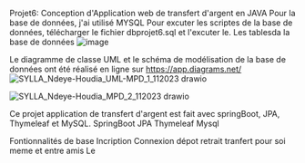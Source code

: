 Projet6: Conception d'Application web de transfert d'argent en JAVA
Pour la base de données, j'ai utilisé MYSQL
Pour excuter les scriptes de la base de données, télécharger le fichier dbprojet6.sql et l'excuter le.
Les tablesda la base de données 
![image](https://github.com/NdeyeHoudia/pay-may-buddy/assets/73912336/4ee65f9a-1322-45fb-9726-f01089da193a)

Le diagramme de classe UML et le schéma de modélisation de la base de données ont été réalisé en ligne sur https://app.diagrams.net/
![SYLLA_Ndeye-Houdia_UML-MPD_1_112023 drawio](https://github.com/NdeyeHoudia/pay-may-buddy/assets/73912336/bf2ea2cf-c619-4b24-8923-d75a20f2c8a4)

![SYLLA_Ndeye-Houdia_MPD_2_112023 drawio](https://github.com/NdeyeHoudia/pay-may-buddy/assets/73912336/0d0ce31d-88ee-42f2-b9d9-5ff946d371f8)


Ce projet  application de transfert d'argent est fait avec springBoot, JPA, Thymeleaf et MySQL.
SpringBoot
JPA
Thymeleaf
Mysql

Fontionnalités de base
Incription
Connexion
dépot
retrait
tranfert pour soi meme et entre amis
Le 



